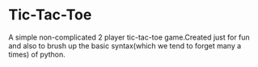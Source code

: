 # Tic-Tac-Toe
A simple non-complicated 2 player tic-tac-toe game.Created just for fun and also to brush up the basic syntax(which we tend to forget many a times) of python.
